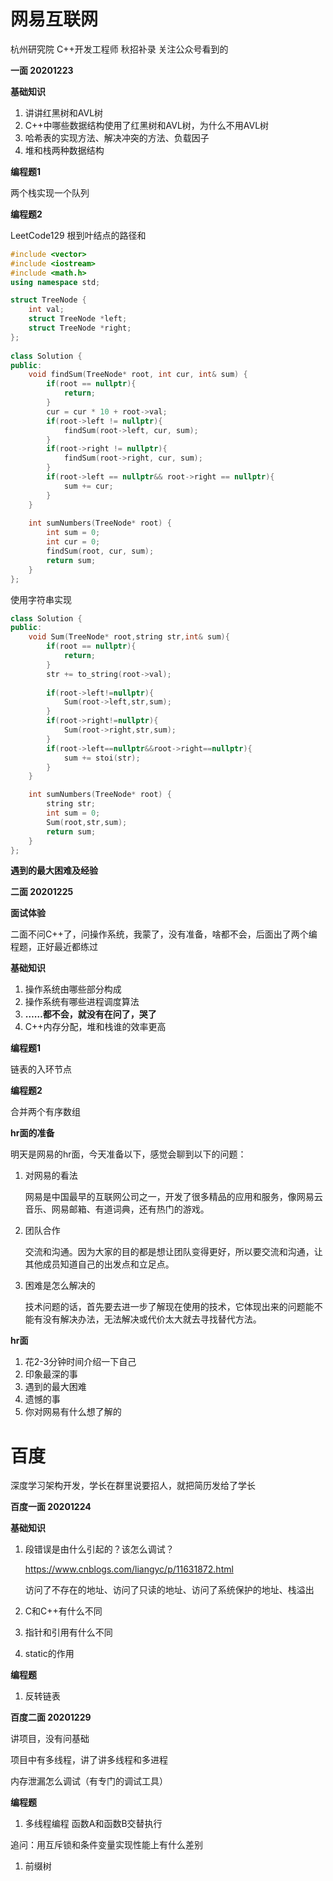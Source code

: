 # 网易互联网 

杭州研究院 C++开发工程师  秋招补录 关注公众号看到的

**一面 20201223**

**基础知识**

1. 讲讲红黑树和AVL树
2. C++中哪些数据结构使用了红黑树和AVL树，为什么不用AVL树
3. 哈希表的实现方法、解决冲突的方法、负载因子
4. 堆和栈两种数据结构

**编程题1** 

两个栈实现一个队列

**编程题2** 

LeetCode129 根到叶结点的路径和

```c++
#include <vector>
#include <iostream>
#include <math.h>
using namespace std;

struct TreeNode {
    int val;
    struct TreeNode *left;
    struct TreeNode *right;
};
 
class Solution {
public:
    void findSum(TreeNode* root, int cur, int& sum) {
        if(root == nullptr){
            return;
        } 
        cur = cur * 10 + root->val;
        if(root->left != nullptr){
            findSum(root->left, cur, sum);
        }
        if(root->right != nullptr){ 
            findSum(root->right, cur, sum);
        }
        if(root->left == nullptr&& root->right == nullptr){
            sum += cur;
        }
    }
    
    int sumNumbers(TreeNode* root) {
        int sum = 0;
        int cur = 0;
        findSum(root, cur, sum);
        return sum;
    }
};
```

使用字符串实现

```c++
class Solution {
public:
    void Sum(TreeNode* root,string str,int& sum){
        if(root == nullptr){
            return;
        }
        str += to_string(root->val);
        
        if(root->left!=nullptr){
            Sum(root->left,str,sum);
        }
        if(root->right!=nullptr){
            Sum(root->right,str,sum);
        }
        if(root->left==nullptr&&root->right==nullptr){
            sum += stoi(str);
        }
    }

    int sumNumbers(TreeNode* root) {
        string str;
        int sum = 0;
        Sum(root,str,sum);
        return sum;
    }
};
```

**遇到的最大困难及经验**

**二面 20201225**

**面试体验**

二面不问C++了，问操作系统，我蒙了，没有准备，啥都不会，后面出了两个编程题，正好最近都练过

**基础知识**

1. 操作系统由哪些部分构成
2. 操作系统有哪些进程调度算法
3. **……都不会，就没有在问了，哭了**
4. C++内存分配，堆和栈谁的效率更高

**编程题1** 

链表的入环节点

**编程题2** 

合并两个有序数组

**hr面的准备**

明天是网易的hr面，今天准备以下，感觉会聊到以下的问题：

1. 对网易的看法

   网易是中国最早的互联网公司之一，开发了很多精品的应用和服务，像网易云音乐、网易邮箱、有道词典，还有热门的游戏。

2. 团队合作

   交流和沟通。因为大家的目的都是想让团队变得更好，所以要交流和沟通，让其他成员知道自己的出发点和立足点。

3. 困难是怎么解决的

   技术问题的话，首先要去进一步了解现在使用的技术，它体现出来的问题能不能有没有解决办法，无法解决或代价太大就去寻找替代方法。
   

**hr面**

1. 花2-3分钟时间介绍一下自己
2. 印象最深的事
3. 遇到的最大困难
4. 遗憾的事
5. 你对网易有什么想了解的


# 百度 

深度学习架构开发，学长在群里说要招人，就把简历发给了学长

**百度一面 20201224**

**基础知识**

1. 段错误是由什么引起的？该怎么调试？

   https://www.cnblogs.com/liangyc/p/11631872.html

   访问了不存在的地址、访问了只读的地址、访问了系统保护的地址、栈溢出

2. C和C++有什么不同

3. 指针和引用有什么不同

4. static的作用

**编程题**

1. 反转链表

**百度二面 20201229**

讲项目，没有问基础

项目中有多线程，讲了讲多线程和多进程

内存泄漏怎么调试（有专门的调试工具）

**编程题**

1. 多线程编程  函数A和函数B交替执行

追问：用互斥锁和条件变量实现性能上有什么差别

1. 前缀树
